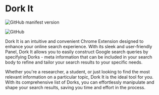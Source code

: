 # Dork It

![GitHub manifest version](https://img.shields.io/github/manifest-json/v/SBTopZZZ-LG/dork-it-chrome-extension)

![GitHub](https://img.shields.io/github/license/SBTopZZZ-LG/dork-it-chrome-extension)

Dork It is an intuitive and convenient Chrome Extension designed to enhance your online search experience. With its sleek and user-friendly Panel, Dork It allows you to easily construct Google search queries by specifying Dorks - meta information that can be included in your search body to refine and tailor your search results to your specific needs.

Whether you're a researcher, a student, or just looking to find the most relevant information on a particular topic, Dork It is the ideal tool for you. With its comprehensive list of Dorks, you can effortlessly manipulate and shape your search results, saving you time and effort in the process.
